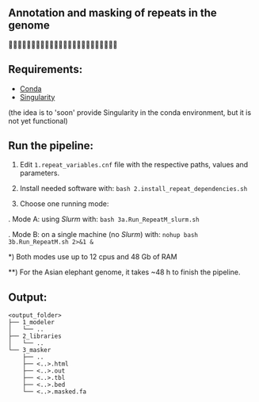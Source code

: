 ## Annotation and masking of repeats in the genome
🐘🧬😷🐘🧬😷🐘🧬😷🐘🧬😷🐘🧬😷🐘🧬😷🐘🧬😷🐘🧬😷

## Requirements:
* [Conda](https://docs.conda.io)
* [Singularity](https://sylabs.io/guides/3.0/user-guide/index.html)

(the idea is to 'soon' provide Singularity in the conda environment, but it is not yet functional)

## Run the pipeline:

1) Edit `1.repeat_variables.cnf` file with the respective paths, values and parameters.

2) Install needed software with: `bash 2.install_repeat_dependencies.sh`

3) Choose one running mode:

. Mode A: using _Slurm_ with: `bash 3a.Run_RepeatM_slurm.sh`

. Mode B: on a single machine (no _Slurm_) with: `nohup bash 3b.Run_RepeatM.sh 2>&1 &`

\*) Both modes use up to 12 cpus and 48 Gb of RAM

\**) For the Asian elephant genome, it takes ~48 h to finish the pipeline.

## Output:
```
<output_folder>
├── 1_modeler
│   └── ..
├── 2_libraries
│   └── ..
└── 3_masker
    ├── ..
    ├── <..>.html    
    ├── <..>.out
    ├── <..>.tbl
    ├── <..>.bed
    └── <..>.masked.fa
```
